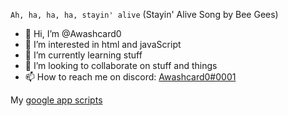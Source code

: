 `Ah, ha, ha, ha, stayin' alive` (Stayin' Alive Song by Bee Gees)

- 👋 Hi, I’m @Awashcard0
- 👀 I’m interested in html and javaScript
- 🌱 I’m currently learning stuff
- 💞️ I’m looking to collaborate on stuff and things
- 📫 How to reach me on discord: [Awashcard0#0001](https://discord.com/users/598999688103985223)

My [google app scripts](https://gist.github.com/Awashcard0)

<!---
Awashcard0/Awashcard0 is a ✨ special ✨ repository because its `README.md` (this file) appears on your GitHub profile.
You can click the Preview link to take a look at your changes.
--->
